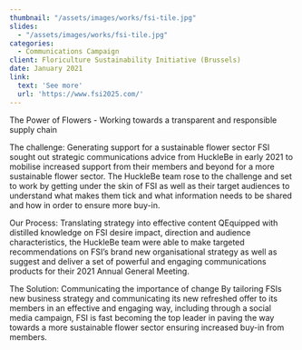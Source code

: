 ```yaml
---
thumbnail: "/assets/images/works/fsi-tile.jpg"
slides:
  - "/assets/images/works/fsi-tile.jpg"
categories:
  - Communications Campaign
client: Floriculture Sustainability Initiative (Brussels)
date: January 2021
link:
  text: 'See more'
  url: 'https://www.fsi2025.com/'
---
```


The Power of Flowers - Working towards a transparent and responsible supply chain  

The challenge: Generating support for a sustainable flower sector
FSI sought out strategic communications advice from HuckleBe in early 2021 to mobilise increased support from their members and beyond for a more sustainable flower sector. The HuckleBe team rose to the challenge and set to work by getting under the skin of FSI as well as their target audiences to understand what makes them tick and what information needs to be shared and how in order to ensure more buy-in. 

Our Process: Translating strategy into effective content
QEquipped with distilled knowledge on FSI desire impact, direction and audience characteristics, the HuckleBe team were able to make targeted recommendations on FSI’s brand new organisational strategy as well as suggest and deliver a set of powerful and engaging communications products for their 2021 Annual General Meeting.

The Solution: Communicating the importance of change 
By tailoring FSIs new business strategy and communicating its new refreshed offer to its members in an effective and engaging way, including through a social media campaign, FSI is fast becoming the top leader in paving the way towards a more sustainable flower sector ensuring increased buy-in from members.

